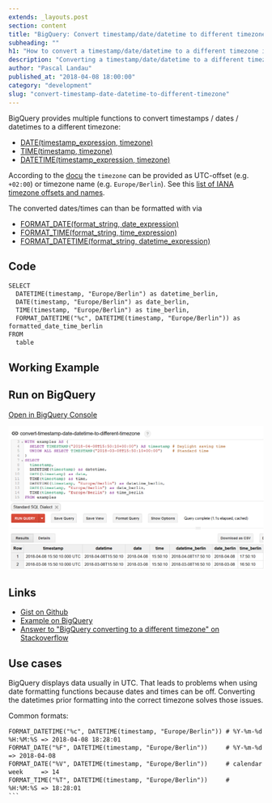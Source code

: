```yaml
---
extends: _layouts.post
section: content
title: "BigQuery: Convert timestamp/date/datetime to different timezone"
subheading: ""
h1: "How to convert a timestamp/date/datetime to a different timezone in Google BigQuery"
description: "Converting a timestamp/date/datetime to a different timezone with Google BigQuery"
author: "Pascal Landau"
published_at: "2018-04-08 18:00:00"
category: "development"
slug: "convert-timestamp-date-datetime-to-different-timezone"
---
```


BigQuery provides multiple functions to convert timestamps / dates / datetimes to a different timezone:
- [DATE(timestamp_expression, timezone)](https://cloud.google.com/bigquery/docs/reference/standard-sql/functions-and-operators#date)
- [TIME(timestamp, timezone)](https://cloud.google.com/bigquery/docs/reference/standard-sql/functions-and-operators#time)
- [DATETIME(timestamp_expression, timezone)](https://cloud.google.com/bigquery/docs/reference/standard-sql/functions-and-operators#datetime)

According to the [docu](https://cloud.google.com/bigquery/docs/reference/standard-sql/data-types#time-zones) the `timezone` 
can be provided as UTC-offset (e.g. `+02:00`) or timezone name (e.g. `Europe/Berlin`). See this 
[list of IANA timezone offsets and names](https://en.wikipedia.org/wiki/List_of_tz_database_time_zones).

The converted dates/times can than be formatted with via 
- [FORMAT_DATE(format_string, date_expression)](https://cloud.google.com/bigquery/docs/reference/standard-sql/functions-and-operators#format_date)
- [FORMAT_TIME(format_string, time_expression)](https://cloud.google.com/bigquery/docs/reference/standard-sql/functions-and-operators#format_time)
- [FORMAT_DATETIME(format_string, datetime_expression)](https://cloud.google.com/bigquery/docs/reference/standard-sql/functions-and-operators#format_datetime)

## Code
````
SELECT
  DATETIME(timestamp, "Europe/Berlin") as datetime_berlin,
  DATE(timestamp, "Europe/Berlin") as date_berlin,
  TIME(timestamp, "Europe/Berlin") as time_berlin,
  FORMAT_DATETIME("%c", DATETIME(timestamp, "Europe/Berlin")) as formatted_date_time_berlin
FROM
  table
````

## Working Example

<script src="https://gist.github.com/paslandau/b40d8e265884ce2c19b966e52fbf72b9.js"></script>

## Run on BigQuery
[Open in BigQuery Console](https://bigquery.cloud.google.com/savedquery/106862046541:12050165b14e437387aa63757ae7d60c)

[![BigQuery Console: Convert timestamp to different timezone example](/img/bigquery-snippets/convert-timestamp-date-datetime-to-different-timezone/convert-timestamp-date-datetime-to-different-timezone-bigquery-example.png "BigQuery Console: Convert timestamp to different timezone")](/img/bigquery-snippets/convert-timestamp-date-datetime-to-different-timezone/convert-timestamp-date-datetime-to-different-timezone-bigquery-example.png)
  
## Links
- [Gist on Github](https://gist.github.com/paslandau/b40d8e265884ce2c19b966e52fbf72b9)
- [Example on BigQuery](https://bigquery.cloud.google.com/savedquery/106862046541:12050165b14e437387aa63757ae7d60c)
- [Answer to "BigQuery converting to a different timezone" on Stackoverflow](https://stackoverflow.com/a/43349229/413531)

## Use cases
BigQuery displays data usually in UTC. That leads to problems when using date formatting functions because
dates and times can be off. Converting the datetimes prior formatting into the correct timezone solves those issues.

Common formats:
````
FORMAT_DATETIME("%c", DATETIME(timestamp, "Europe/Berlin")) # %Y-%m-%d %H:%M:%S => 2018-04-08 18:28:01
FORMAT_DATE("%F", DATETIME(timestamp, "Europe/Berlin"))     # %Y-%m-%d          => 2018-04-08
FORMAT_DATE("%V", DATETIME(timestamp, "Europe/Berlin"))     # calendar week     => 14
FORMAT_TIME("%T", DATETIME(timestamp, "Europe/Berlin"))     #          %H:%M:%S => 18:28:01
```